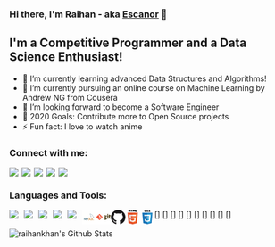 ### Hi there, I'm Raihan - aka [Escanor][website] 👋

## I'm a Competitive Programmer and a Data Science Enthusiast!
- 🔭 I’m currently learning advanced Data Structures and Algorithms!
- 🌱 I’m currently pursuing an online course on Machine Learning by Andrew NG from Cousera
- 👯 I’m looking forward to become a Software Engineer
- 🥅 2020 Goals: Contribute more to Open Source projects
- ⚡ Fun fact: I love to watch anime

### Connect with me:

[<img align="left"  width="22px" src="https://cdn4.iconfinder.com/data/icons/logos-brands-5/24/codeforces-512.png" />][website]
[<img align="left"  width="22px" src="https://cdn4.iconfinder.com/data/icons/logos-and-brands-1/512/160_Hackerrank_logo_logos-512.png" />][hackerrank]
[<img align="left"  width="22px" src="https://cdn.jsdelivr.net/npm/simple-icons@v3/icons/facebook.svg" />][facebook]
[<img align="left"  width="22px" src="https://cdn.jsdelivr.net/npm/simple-icons@v3/icons/linkedin.svg" />][linkedin]
[<img align="left"  width="22px" src="https://cdn.jsdelivr.net/npm/simple-icons@v3/icons/instagram.svg" />][instagram]

<br />

### Languages and Tools:

[<img align="left" width="26px" src="https://upload.wikimedia.org/wikipedia/commons/3/34/Android_Studio_icon.svg" />]
[<img align="left" width="26px" src="https://user-images.githubusercontent.com/42747200/46140125-da084900-c26d-11e8-8ea7-c45ae6306309.png" />]
[<img align="left" width="26px" src="https://cdn3.iconfinder.com/data/icons/logos-and-brands-adobe/512/267_Python-512.png" />]
[<img align="left" width="26px" src="https://cdn4.iconfinder.com/data/icons/google-i-o-2016/512/google_firebase-2-512.png" />]
[<img align="left" width="26px" src="https://upload.wikimedia.org/wikipedia/commons/thumb/3/38/Jupyter_logo.svg/1200px-Jupyter_logo.svg.png" />]
[<img align="left" width="26px" src="https://raw.githubusercontent.com/github/explore/80688e429a7d4ef2fca1e82350fe8e3517d3494d/topics/mysql/mysql.png" />]
[<img align="left" width="26px" src="https://raw.githubusercontent.com/github/explore/80688e429a7d4ef2fca1e82350fe8e3517d3494d/topics/git/git.png" />]
[<img align="left" width="26px" src="https://raw.githubusercontent.com/github/explore/78df643247d429f6cc873026c0622819ad797942/topics/github/github.png" />]
[<img align="left" width="26px" src="https://raw.githubusercontent.com/github/explore/80688e429a7d4ef2fca1e82350fe8e3517d3494d/topics/html/html.png" />]
[<img align="left" width="26px" src="https://raw.githubusercontent.com/github/explore/80688e429a7d4ef2fca1e82350fe8e3517d3494d/topics/css/css.png" />]
<br />
<br />
<img align="left" alt="raihankhan's Github Stats" src="https://github-readme-stats.vercel.app/api?username=raihankhan&show_icons=true&hide_border=true" />

[website]: https://codeforces.com/profile/Escanor
[instagram]: https://www.instagram.com/raihan_khan_raka
[linkedin]: https://www.linkedin.com/in/raihan-khan-raka
[facebook]: https://www.facebook.com/raihankhanraka
[hackerrank]: https://www.hackerrank.com/raihankhanraka

